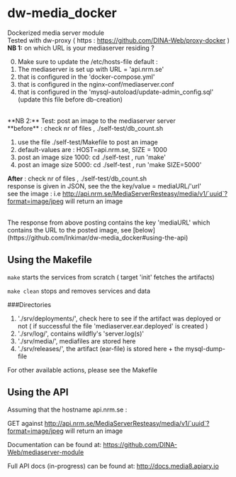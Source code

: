 # dw-media_docker

Dockerized media server module <br>
Tested with dw-proxy ( https : https://github.com/DINA-Web/proxy-docker  ) <br>
**NB 1:** on which URL is your mediaserver residing ?<br>

0. Make sure to update the /etc/hosts-file default : 
1. The mediaserver is set up with URL = 'api.nrm.se'
1. that is configured in the 'docker-compose.yml'
2. that is configured in the nginx-conf/mediaserver.conf
3. that is configured in the 'mysql-autoload/update-admin_config.sql' (update this file before  db-creation)

<br>
**NB 2:** Test: post an image to the mediaserver server <br>
**before** : check nr of files , ./self-test/db_count.sh 

1. use the file ./self-test/Makefile to post an image
2. default-values are : HOST=api.nrm.se, SIZE = 1000
3. post an image size 1000: cd ./self-test , run 'make'
4. post an image size 5000: cd ./self-test , run 'make SIZE=5000'

**After** : check nr of files , ./self-test/db_count.sh <br>
response is given in JSON, see the the key/value = mediaURL/'url' <br>
see the image : i.e  http://api.nrm.se/MediaServerResteasy/media/v1/`uuid`?format=image/jpeg will return an image<br> 

<br>
The response from above posting contains the key 'mediaURL' which contains the URL to the posted image, see [below](https://github.com/Inkimar/dw-media_docker#using-the-api) <br>
 
## Using the Makefile

`make` starts the services from scratch ( target 'init' fetches the artifacts) <br>

`make clean` stops and removes services and data<br>

###Directories

1. './srv/deployments/', check here to see if the artifact was deployed or not ( if successful the file 'mediaserver.ear.deployed' is created )
2. './srv/log/', contains wildfly's 'server.log(s)'
3. './srv/media/', mediafiles are stored here
4. './srv/releases/', the artifact (ear-file) is stored here + the mysql-dump-file


For other available actions, please see the Makefile

## Using the API

Assuming that the hostname api.nrm.se :<br>

GET against http://api.nrm.se/MediaServerResteasy/media/v1/`uuid`?format=image/jpeg will return an image<br>

Documentation can be found at: <https://github.com/DINA-Web/mediaserver-module> <br>

Full API docs (in-progress) can be found at: <http://docs.media8.apiary.io><br>

